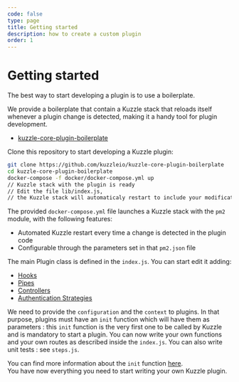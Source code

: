 ```yaml
---
code: false
type: page
title: Getting started
description: how to create a custom plugin
order: 1
---
```


# Getting started

The best way to start developing a plugin is to use a boilerplate.

We provide a boilerplate that contain a Kuzzle stack that reloads itself whenever a plugin change is detected, making it a handy tool for plugin development.

- [kuzzle-core-plugin-boilerplate](https://github.com/kuzzleio/kuzzle-core-plugin-boilerplate)

Clone this repository to start developing a Kuzzle plugin:

```bash
git clone https://github.com/kuzzleio/kuzzle-core-plugin-boilerplate
cd kuzzle-core-plugin-boilerplate
docker-compose -f docker/docker-compose.yml up
// Kuzzle stack with the plugin is ready
// Edit the file lib/index.js,
// the Kuzzle stack will automaticaly restart to include your modifications
```

The provided `docker-compose.yml` file launches a Kuzzle stack with the `pm2` module, with the following features:

- Automated Kuzzle restart every time a change is detected in the plugin code
- Configurable through the parameters set in that `pm2.json` file

The main Plugin class is defined in the `index.js`. You can start edit it adding:

- [Hooks](/core/1/plugins/hooks/)
- [Pipes](/core/1/plugins/pipes/)
- [Controllers](/core/1/plugins/controllers/)
- [Authentication Strategies](/core/1/plugins/strategies/overview/)

We need to provide the `configuration` and the `context` to plugins. In that purpose, plugins must have an `init` function which will have them as parameters : this `init` function is the very first one to be called by Kuzzle and is mandatory to start a plugin. You can now write your own functions and your own routes as described inside the `index.js`. You can also write unit tests : see `steps.js`.

<div class="alert alert-info">
You can find more information about the <code>init</code> function <a href="/plugins/1/plugin-layout/init-function/"> here</a>.
</div>
<div class="alert alert-success">
You have now everything you need to start writing your own Kuzzle plugin.
</div>
